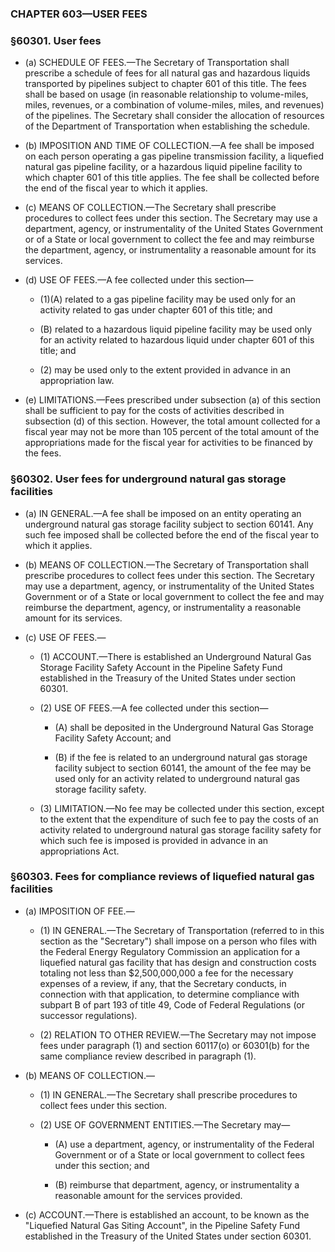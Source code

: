### **CHAPTER 603—USER FEES**

### §60301. User fees
* (a) SCHEDULE OF FEES.—The Secretary of Transportation shall prescribe a schedule of fees for all natural gas and hazardous liquids transported by pipelines subject to chapter 601 of this title. The fees shall be based on usage (in reasonable relationship to volume-miles, miles, revenues, or a combination of volume-miles, miles, and revenues) of the pipelines. The Secretary shall consider the allocation of resources of the Department of Transportation when establishing the schedule.

* (b) IMPOSITION AND TIME OF COLLECTION.—A fee shall be imposed on each person operating a gas pipeline transmission facility, a liquefied natural gas pipeline facility, or a hazardous liquid pipeline facility to which chapter 601 of this title applies. The fee shall be collected before the end of the fiscal year to which it applies.

* (c) MEANS OF COLLECTION.—The Secretary shall prescribe procedures to collect fees under this section. The Secretary may use a department, agency, or instrumentality of the United States Government or of a State or local government to collect the fee and may reimburse the department, agency, or instrumentality a reasonable amount for its services.

* (d) USE OF FEES.—A fee collected under this section—

  * (1)(A) related to a gas pipeline facility may be used only for an activity related to gas under chapter 601 of this title; and

  * (B) related to a hazardous liquid pipeline facility may be used only for an activity related to hazardous liquid under chapter 601 of this title; and

  * (2) may be used only to the extent provided in advance in an appropriation law.


* (e) LIMITATIONS.—Fees prescribed under subsection (a) of this section shall be sufficient to pay for the costs of activities described in subsection (d) of this section. However, the total amount collected for a fiscal year may not be more than 105 percent of the total amount of the appropriations made for the fiscal year for activities to be financed by the fees.

### §60302. User fees for underground natural gas storage facilities
* (a) IN GENERAL.—A fee shall be imposed on an entity operating an underground natural gas storage facility subject to section 60141. Any such fee imposed shall be collected before the end of the fiscal year to which it applies.

* (b) MEANS OF COLLECTION.—The Secretary of Transportation shall prescribe procedures to collect fees under this section. The Secretary may use a department, agency, or instrumentality of the United States Government or of a State or local government to collect the fee and may reimburse the department, agency, or instrumentality a reasonable amount for its services.

* (c) USE OF FEES.—

  * (1) ACCOUNT.—There is established an Underground Natural Gas Storage Facility Safety Account in the Pipeline Safety Fund established in the Treasury of the United States under section 60301.

  * (2) USE OF FEES.—A fee collected under this section—

    * (A) shall be deposited in the Underground Natural Gas Storage Facility Safety Account; and

    * (B) if the fee is related to an underground natural gas storage facility subject to section 60141, the amount of the fee may be used only for an activity related to underground natural gas storage facility safety.


  * (3) LIMITATION.—No fee may be collected under this section, except to the extent that the expenditure of such fee to pay the costs of an activity related to underground natural gas storage facility safety for which such fee is imposed is provided in advance in an appropriations Act.

### §60303. Fees for compliance reviews of liquefied natural gas facilities
* (a) IMPOSITION OF FEE.—

  * (1) IN GENERAL.—The Secretary of Transportation (referred to in this section as the "Secretary") shall impose on a person who files with the Federal Energy Regulatory Commission an application for a liquefied natural gas facility that has design and construction costs totaling not less than $2,500,000,000 a fee for the necessary expenses of a review, if any, that the Secretary conducts, in connection with that application, to determine compliance with subpart B of part 193 of title 49, Code of Federal Regulations (or successor regulations).

  * (2) RELATION TO OTHER REVIEW.—The Secretary may not impose fees under paragraph (1) and section 60117(o) or 60301(b) for the same compliance review described in paragraph (1).


* (b) MEANS OF COLLECTION.—

  * (1) IN GENERAL.—The Secretary shall prescribe procedures to collect fees under this section.

  * (2) USE OF GOVERNMENT ENTITIES.—The Secretary may—

    * (A) use a department, agency, or instrumentality of the Federal Government or of a State or local government to collect fees under this section; and

    * (B) reimburse that department, agency, or instrumentality a reasonable amount for the services provided.


* (c) ACCOUNT.—There is established an account, to be known as the "Liquefied Natural Gas Siting Account", in the Pipeline Safety Fund established in the Treasury of the United States under section 60301.